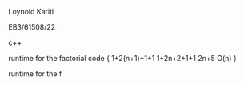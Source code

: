 Loynold Kariti

EB3/61508/22

c++

runtime for the factorial code
{
1+2(n+1)+1+1
1+2n+2+1+1
2n+5
O(n)
}

runtime for the f
